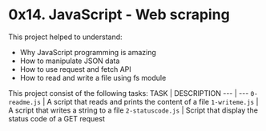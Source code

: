 # 0x14. JavaScript - Web scraping

This project helped to understand:
- Why JavaScript programming is amazing
- How to manipulate JSON data
- How to use request and fetch API
- How to read and write a file using fs module

This project consist of the following tasks:
TASK | DESCRIPTION
--- | ---
`0-readme.js` | A script that reads and prints the content of a file
`1-writeme.js` | A script that writes a string to a file
`2-statuscode.js` | Script that display the status code of a GET request
